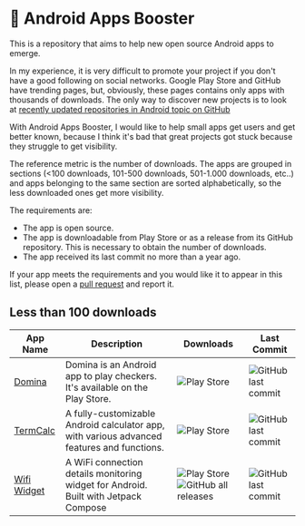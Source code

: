 # 🚀 Android Apps Booster

This is a repository that aims to help new open source Android apps to emerge.

In my experience, it is very difficult to promote your project if you don't have a good following on social networks. Google Play Store and GitHub have trending pages, but, obviously, these pages contains only apps with thousands of downloads. The only way to discover new projects is to look at [recently updated repositories in Android topic on GitHub](https://github.com/topics/android?o=desc&s=updated)

With Android Apps Booster, I would like to help small apps get users and get better known, because I think it's bad that great projects got stuck because they struggle to get visibility.

The reference metric is the number of downloads. The apps are grouped in sections (<100 downloads, 101-500 downloads, 501-1.000 downloads, etc..) and apps belonging to the same section are sorted alphabetically, so the less downloaded ones get more visibility.

The requirements are:

- The app is open source.
- The app is downloadable from Play Store or as a release from its GitHub repository. This is necessary to obtain the number of downloads.
- The app received its last commit no more than a year ago.

If your app meets the requirements and you would like it to appear in this list, please open a [pull request](https://github.com/lorenzovngl/android-apps-booster/pulls) and report it.

## Less than 100 downloads

| App Name | Description | Downloads | Last Commit |
|----------|-------------|-----------|-------------|
| [Domina](https://github.com/lorenzovngl/domina) | Domina is an Android app to play checkers. It's available on the Play Store. | ![Play Store](https://img.shields.io/badge/-10%2B-green?logo=googleplay) | ![GitHub last commit](https://img.shields.io/github/last-commit/lorenzovngl/domina?label=) |
| [TermCalc](https://github.com/Piano-Walrus/termCalc-app) | A fully-customizable Android calculator app, with various advanced features and functions. | ![Play Store](https://img.shields.io/badge/-10%2B-green?logo=googleplay) | ![GitHub last commit](https://img.shields.io/github/last-commit/Piano-Walrus/termCalc-app?label=) |
| [Wifi Widget](https://github.com/w2sv/WiFi-Widget) | A WiFi connection details monitoring widget for Android. Built with Jetpack Compose | ![Play Store](https://img.shields.io/badge/-10%2B-green?logo=googleplay) ![GitHub all releases](https://img.shields.io/github/downloads/w2sv/WiFi-Widget/total?logo=github&label=) | ![GitHub last commit](https://img.shields.io/github/last-commit/w2sv/WiFi-Widget?label=) |
